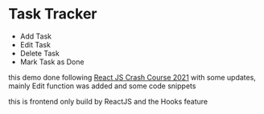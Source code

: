# Task Tracker
- Add Task
- Edit Task
- Delete Task
- Mark Task as Done

this demo done following [React JS Crash Course 2021](https://www.youtube.com/watch?v=w7ejDZ8SWv8&t=4135s) with some updates, mainly Edit function was added and some code snippets

this is frontend only build by ReactJS and the Hooks feature

